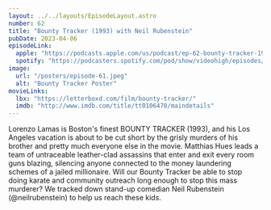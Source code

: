 ```yaml
---
layout: ../../layouts/EpisodeLayout.astro
number: 62
title: "Bounty Tracker (1993) with Neil Rubenstein"
pubDate: 2023-04-06
episodeLink:
  apple: "https://podcasts.apple.com/us/podcast/ep-62-bounty-tracker-1993-with-neil-rubenstein/id1516093740?i=1000607683577"
  spotify: "https://podcasters.spotify.com/pod/show/videohigh/episodes/Ep-62-Bounty-Tracker-1993-with-Neil-Rubenstein-e21s0dp"
image:
  url: "/posters/episode-61.jpeg"
  alt: "Bounty Tracker Poster"
movieLinks:
  lbx: "https://letterboxd.com/film/bounty-tracker/"
  imdb: "http://www.imdb.com/title/tt0106470/maindetails"
---
```


Lorenzo Lamas is Boston's finest BOUNTY TRACKER (1993), and his Los Angeles vacation is about to be cut short by the grisly murders of his brother and pretty much everyone else in the movie. Matthias Hues leads a team of untraceable leather-clad assassins that enter and exit every room guns blazing, silencing anyone connected to the money laundering schemes of a jailed millionaire. Will our Bounty Tracker be able to stop doing karate and community outreach long enough to stop this mass murderer? We tracked down stand-up comedian Neil Rubenstein (@neilrubenstein) to help us reach these kids.

